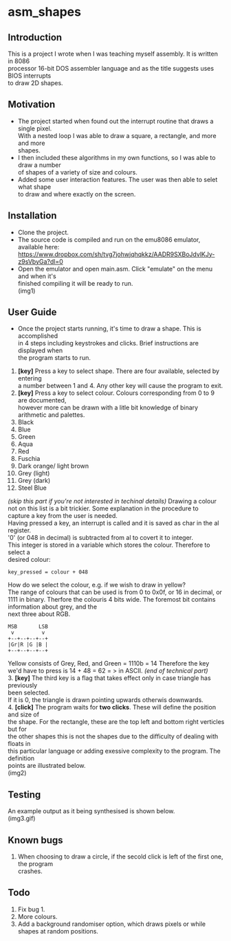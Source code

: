 # asm_shapes


## Introduction
This is a project I wrote when I was teaching myself assembly. It is written in 8086  
processor 16-bit DOS assembler language and as the title suggests uses BIOS interrupts  
to draw 2D shapes.

## Motivation
* The project started when found out the interrupt routine that draws a single pixel.   
 With a nested loop I was able to draw a square, a rectangle, and more and more  
 shapes.    
* I then included these algorithms in my own functions, so I was able to draw a number  
 of shapes of a variety of size and colours.  
* Added some user interaction features. The user was then able to selet what shape  
 to draw and where exactly on the screen.

## Installation
* Clone the project.
* The source code is compiled and run on the emu8086 emulator, available here:
https://www.dropbox.com/sh/tvg7johwjqhqkkz/AADR9SXBoJdvlKJy-z9sVbyGa?dl=0
* Open the emulator and open main.asm. Click "emulate" on the menu and when it's  
finished compiling it will be ready to run.  
(img1)

## User Guide
* Once the project starts running, it's time to draw a shape. This is accomplished  
in 4 steps including keystrokes and clicks. Brief instructions are displayed when  
the program starts to run.
1. **[key]** Press a key to select shape. There are four available, selected by entering  
a number between 1 and 4. Any other key will cause the program to exit.  
2. **[key]** Press a key to select colour. Colours corresponding from 0 to 9 are documented,  
however more can be drawn with a litle bit knowledge of binary arithmetic and palettes.  
  0. Black
  1. Blue
  2. Green
  3. Aqua
  4. Red
  5. Fuschia
  6. Dark orange/ light brown
  7. Grey (light)
  8. Grey (dark)
  9. Steel Blue

*(skip this part if you're not interested in techinal details)*
   Drawing a colour not on this list is a bit trickier. Some explanation in the procedure to  
   capture a key from the user is needed.  
   Having pressed a key, an interrupt is called and it is saved as char in the al register.  
   '0' (or 048 in decimal) is subtracted from al to covert it to integer.  
   This integer is stored in a variable which stores the colour. Therefore to select a  
   desired colour:

```
key_pressed = colour + 048
```
   How do we select the colour, e.g. if we wish to draw in yellow?  
   The range of colours that can be used is from 0 to 0x0f, or 16 in decimal, or 1111 in binary.
   Therfore the colouris 4 bits wide. The foremost bit contains information about grey, and the  
   next three about RGB. 
```
MSB       LSB
 v         v       
+--+--+--+--+
|Gr|R |G |B |
+--+--+--+--+
```
Yellow consists of Grey, Red, and Green = 1110b = 14
Therefore the key we'd have to press is 14 + 48 = 62 = > in ASCII.
*(end of technical part)*  
3.  **[key]** The third key is a flag that takes effect only in case triangle has previously  
   been selected.  
   If it is 0, the triangle is drawn pointing upwards otherwis downwards.  
4.  **[click]** The program waits for **two clicks**. These will define the position and size of  
the shape. For the rectangle, these are the top left and bottom right verticles but for  
the other shapes this is not the shapes due to the difficulty of dealing with floats in  
this particular language or adding exessive complexity to the program. The definition  
points are illustrated below.  
(img2)

## Testing
An example output as it being synthesised is shown below.  
(img3.gif)

## Known bugs
1. When choosing to draw a circle, if the secold click is left of the first one, the program  
   crashes.

## Todo
1. Fix bug 1.
2. More colours.
3. Add a background randomiser option, which draws pixels or while shapes at random positions.
